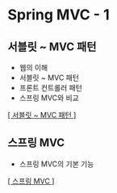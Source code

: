 # Spring MVC - 1

## 서블릿 ~ MVC 패턴

- 웹의 이해
- 서블릿 ~ MVC 패턴
- 프론트 컨트롤러 패턴
- 스프링 MVC와 비교

[[ 서블릿 ~ MVC 패턴 ]](https://github.com/woosungkim0123/spring-jpa-deep-dive/tree/master/spring_mvc_basic/servlet)

## 스프링 MVC

- 스프링 MVC의 기본 기능

[[ 스프링 MVC ]](https://github.com/woosungkim0123/spring-jpa-deep-dive/tree/master/spring_mvc_basic/use_mvc)

